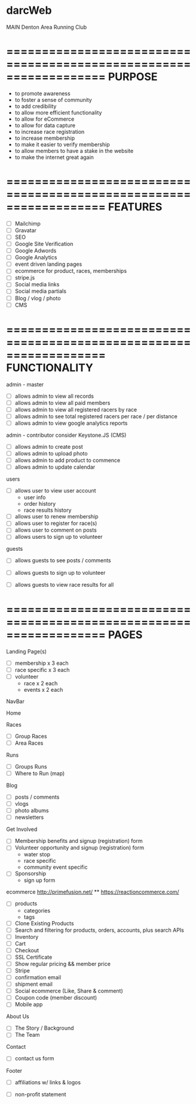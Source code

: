 # darcWeb

MAIN
Denton Area Running Club


==================================================================
PURPOSE
==================================================================
- to promote awareness
- to foster a sense of community
- to add credibility
- to allow more efficient functionality
- to allow for eCommerce
- to allow for data capture
- to increase race registration
- to increase membership 
- to make it easier to verify membership
- to allow members to have a stake in the website
- to make the internet great again


==================================================================
FEATURES
==================================================================

- [ ] Mailchimp
- [ ] Gravatar
- [ ] SEO
- [ ] Google Site Verification
- [ ] Google Adwords
- [ ] Google Analytics
- [ ] event driven landing pages
- [ ] ecommerce for product, races, memberships
- [ ] stripe.js
- [ ] Social media links
- [ ] Social media partials
- [ ] Blog / vlog / photo 
- [ ] CMS

==================================================================
FUNCTIONALITY
==================================================================

admin - master
- [ ] allows admin to view all records 
- [ ] allows admin to view all paid members
- [ ] allows admin to view all registered racers by race
- [ ] allows admin to see total registered racers per race / per distance
- [ ] allows admin to view google analytics reports

admin - contributor
consider Keystone.JS (CMS)
- [ ] allows admin to create post
- [ ] allows admin to upload photo
- [ ] allows admin to add product to commence
- [ ] allows admin to update calendar 

users
- [ ] allows user to view user account
	- user info
	- order history
	- race results history
- [ ] allows user to renew membership
- [ ] allows user to register for race(s)
- [ ] allows user to comment on posts
- [ ] allows users to sign up to volunteer

guests
- [ ] allows guests to see posts / comments
- [ ] allows guests to sign up to volunteer
- [ ] allows guests to view race results for all


==================================================================
PAGES
==================================================================

Landing Page(s)
- [ ] membership x 3 each
- [ ] race specific x 3 each
- [ ] volunteer
	- race x 2 each
	- events x 2 each

NavBar

Home 

Races
- [ ] Group Races
- [ ] Area Races

Runs
- [ ] Groups Runs
- [ ] Where to Run (map)

Blog
- [ ] posts / comments
- [ ] vlogs
- [ ] photo albums 
- [ ] newsletters 

Get Involved
- [ ] Membership benefits and signup (registration) form
- [ ] Volunteer opportunity and signup (registration) form
	- water stop
	- race specific
	- community event specific
- [ ] Sponsorship
	- sign up form

ecommerce
http://primefusion.net/ **
https://reactioncommerce.com/

- [ ] products
	- categories
	- tags
- [ ] Clone Existing Products
- [ ] Search and filtering for products, orders, accounts, plus search APIs
- [ ] Inventory
- [ ] Cart
- [ ] Checkout
- [ ] SSL Certificate
- [ ] Show regular pricing && member price
- [ ] Stripe
- [ ] confirmation email
- [ ] shipment email 
- [ ] Social ecommerce (Like, Share & comment)
- [ ] Coupon code (member discount)
- [ ] Mobile app

About Us
- [ ] The Story / Background
- [ ] The Team

Contact
- [ ] contact us form

Footer
- [ ] affiliations w/ links & logos
- [ ] non-profit statement



